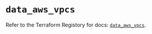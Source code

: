 # `data_aws_vpcs`

Refer to the Terraform Registory for docs: [`data_aws_vpcs`](https://registry.terraform.io/providers/hashicorp/aws/5.9.0/docs/data-sources/vpcs).
